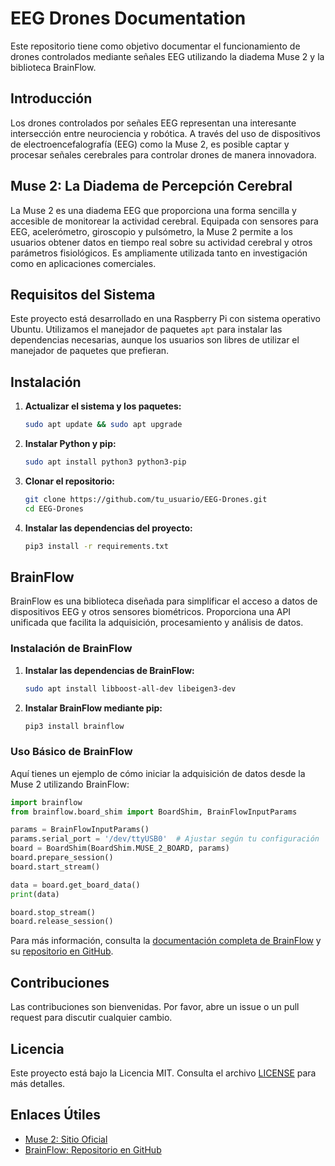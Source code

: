 # EEG Drones Documentation

Este repositorio tiene como objetivo documentar el funcionamiento de drones controlados mediante señales EEG utilizando la diadema Muse 2 y la biblioteca BrainFlow.

## Introducción

Los drones controlados por señales EEG representan una interesante intersección entre neurociencia y robótica. A través del uso de dispositivos de electroencefalografía (EEG) como la Muse 2, es posible captar y procesar señales cerebrales para controlar drones de manera innovadora.

## Muse 2: La Diadema de Percepción Cerebral

La Muse 2 es una diadema EEG que proporciona una forma sencilla y accesible de monitorear la actividad cerebral. Equipada con sensores para EEG, acelerómetro, giroscopio y pulsómetro, la Muse 2 permite a los usuarios obtener datos en tiempo real sobre su actividad cerebral y otros parámetros fisiológicos. Es ampliamente utilizada tanto en investigación como en aplicaciones comerciales.

## Requisitos del Sistema

Este proyecto está desarrollado en una Raspberry Pi con sistema operativo Ubuntu. Utilizamos el manejador de paquetes `apt` para instalar las dependencias necesarias, aunque los usuarios son libres de utilizar el manejador de paquetes que prefieran.

## Instalación

1. **Actualizar el sistema y los paquetes:**
    ```bash
    sudo apt update && sudo apt upgrade
    ```

2. **Instalar Python y pip:**
    ```bash
    sudo apt install python3 python3-pip
    ```

3. **Clonar el repositorio:**
    ```bash
    git clone https://github.com/tu_usuario/EEG-Drones.git
    cd EEG-Drones
    ```

4. **Instalar las dependencias del proyecto:**
    ```bash
    pip3 install -r requirements.txt
    ```

## BrainFlow

BrainFlow es una biblioteca diseñada para simplificar el acceso a datos de dispositivos EEG y otros sensores biométricos. Proporciona una API unificada que facilita la adquisición, procesamiento y análisis de datos.

### Instalación de BrainFlow

1. **Instalar las dependencias de BrainFlow:**
    ```bash
    sudo apt install libboost-all-dev libeigen3-dev
    ```

2. **Instalar BrainFlow mediante pip:**
    ```bash
    pip3 install brainflow
    ```

### Uso Básico de BrainFlow

Aquí tienes un ejemplo de cómo iniciar la adquisición de datos desde la Muse 2 utilizando BrainFlow:

```python
import brainflow
from brainflow.board_shim import BoardShim, BrainFlowInputParams

params = BrainFlowInputParams()
params.serial_port = '/dev/ttyUSB0'  # Ajustar según tu configuración
board = BoardShim(BoardShim.MUSE_2_BOARD, params)
board.prepare_session()
board.start_stream()

data = board.get_board_data()
print(data)

board.stop_stream()
board.release_session()

```
Para más información, consulta la [documentación completa de BrainFlow](https://brainflow.readthedocs.io/en/stable/) y su [repositorio en GitHub](https://github.com/brainflow-dev/brainflow).

## Contribuciones

Las contribuciones son bienvenidas. Por favor, abre un issue o un pull request para discutir cualquier cambio.

## Licencia

Este proyecto está bajo la Licencia MIT. Consulta el archivo [LICENSE](LICENSE) para más detalles.

## Enlaces Útiles

- [Muse 2: Sitio Oficial](https://choosemuse.com/muse-2/)
- [BrainFlow: Repositorio en GitHub](https://github.com/brainflow-dev/brainflow)
